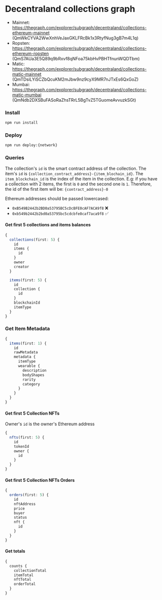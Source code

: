 # Decentraland collections graph

- Mainnet: https://thegraph.com/explorer/subgraph/decentraland/collections-ethereum-mainnet (QmWkCYVA2WwXnhVeJaxGKLFRcBk1x3RtyfNug3gB7m4L1q)
- Ropsten: https://thegraph.com/explorer/subgraph/decentraland/collections-ethereum-ropsten (QmS7AUa3E5Q89q9bRxvf8qNFoa75kbHvPBHTfnunWQDTbm)
- Matic: https://thegraph.com/explorer/subgraph/decentraland/collections-matic-mainnet (QmTDsiLYiSCZbQcuKM2mJbw9nz9cyX9MR7nJTxEs6QxGoZ)
- Mumbai: https://thegraph.com/explorer/subgraph/decentraland/collections-matic-mumbai (QmNdb2DXSBuFASoRaZhsTRrL5BgTvZ5TGuomeAvvuzkSGt)

### Install

```bash
npm run install
```

### Deploy

```bash
npm run deploy:{network}
```

### Queries

The collection's `id` is the smart contract address of the collection.
The item's `id` is `{collection_contract_address}-{item_blochain_id}`. The `item_blockchain_id` is the index of the item in the collection. E.g: if you have a collection with 2 items, the first is `0` and the second one is `1`. Therefore, the id of the first item will be: `{contract_address}-0`

Ethereum addresses should be passed lowercased:

- `0xB549B2442b2BD0a53795BC5cDcBFE0cAF7ACA9f8` ❌
- `0xb549b2442b2bd0a53795bc5cdcbfe0caf7aca9f8` ✅

#### Get first 5 collections and items balances

```typescript
{
  collections(first: 5) {
    id
    items {
      id
    }
    owner
    creator
  }

  items(first: 5) {
    id
    collection {
      id
    }
    blockchainId
    itemType
  }
}
```

### Get Item Metadata

```typescript
{
  items(first: 1) {
    id
    rawMetadata
    metadata {
      itemType
      wearable {
        description
        bodyShapes
        rarity
        category
      }
    }
  }
}
```

#### Get first 5 Collection NFTs

Owner's `id` is the owner's Ethereum address

```typescript
{
  nfts(first: 5) {
    id
    tokenId
    owner {
      id
    }
  }
}
```

#### Get first 5 Collection NFTs Orders

```typescript
{
  orders(first: 5) {
    id
    nftAddress
    price
    buyer
    status
    nft {
      id
    }
  }
}
```

#### Get totals

```typescript
{
  counts {
    collectionTotal
    itemTotal
    nftTotal
    orderTotal
  }
}
```

